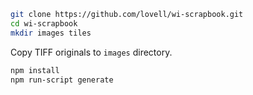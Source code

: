 ```sh
git clone https://github.com/lovell/wi-scrapbook.git
cd wi-scrapbook
mkdir images tiles
```

Copy TIFF originals to `images` directory.

```sh
npm install
npm run-script generate
```
